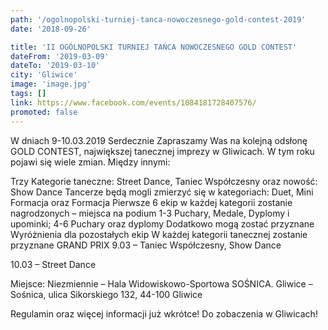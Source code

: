 ```yaml
---
path: '/ogolnopolski-turniej-tanca-nowoczesnego-gold-contest-2019'
date: '2018-09-26'

title: 'II OGÓLNOPOLSKI TURNIEJ TAŃCA NOWOCZESNEGO GOLD CONTEST'
dateFrom: '2019-03-09'
dateTo: '2019-03-10'
city: 'Gliwice'
image: 'image.jpg'
tags: []
link: https://www.facebook.com/events/1084181728407576/
promoted: false
---
```

W dniach 9-10.03.2019 Serdecznie Zapraszamy Was na kolejną odsłonę GOLD CONTEST, największej tanecznej imprezy w Gliwicach. W tym roku pojawi się wiele zmian. Między innymi:

Trzy Kategorie taneczne: Street Dance, Taniec Współczesny oraz nowość: Show Dance
Tancerze będą mogli zmierzyć się w kategoriach: Duet, Mini Formacja oraz Formacja
Pierwsze 6 ekip w każdej kategorii zostanie nagrodzonych – miejsca na podium 1-3 Puchary, Medale, Dyplomy i upominki; 4-6 Puchary oraz dyplomy
Dodatkowo mogą zostać przyznane Wyróżnienia dla pozostałych ekip
W każdej kategorii tanecznej zostanie przyznane GRAND PRIX
9.03 – Taniec Współczesny, Show Dance

10.03 – Street Dance

Miejsce: Niezmiennie – Hala Widowiskowo-Sportowa SOŚNICA. Gliwice – Sośnica, ulica Sikorskiego 132, 44-100 Gliwice

Regulamin oraz więcej informacji już wkrótce! Do zobaczenia w Gliwicach!